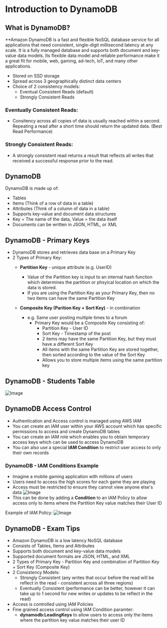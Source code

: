 # Introduction to DynamoDB
## What is DynamoDB?
**Amazon DynamoDB is a fast and flexible NoSQL database service for all applications that need consistent, single-digit millisecond latency at any scale. It is a fully managed database and supports both document and key-value data models. Its flexible data model and reliable performance make it a great fit for mobile, web, gaming, ad-tech, IoT, and many other applications.

- Stored on SSD storage
- Spread across 3 geographically distinct data centers
- Choice of 2 consistency models: 
    - Eventual Consistent Reads (default)
    - Strongly Consistent Reads
    
### Eventually Consistent Reads:
- Consitency across all copies of data is usually reached within a second. Repeating a read after a short time should return the updated data. (Best Read Performance)
### Strongly Consistent Reads:
- A strongly consistent read returns a result that reflects all writes that received a successful response prior to the read.

## DynamoDB
DynamoDB is made up of:
- Tables
- Items (Think of a row of data in a table)
- Attributes (Think of a column of data in a table)
- Supports key-value and document data structures
- Key = The name of the data, Value = the data itself
- Documents can be written in JSON, HTML, or XML

## DynamoDB - Primary Keys
- DynamoDB stores and retrieves data base on a Primary Key
- 2 Types of Primary Key:
    - **Partition Key** - unique attribute (e.g. UserID)
        - Value of the Partition key is input to an internal hash function which determines the partition or phsyical location on which the data is stored.
        - If you are using the Partition Key as your Primary Key, then no two items can have the same Partition Key

    - **Composite Key (Parition Key + Sort Key)** - in combination
        - e.g. Same user posting multiple times to a forum
            - Primary Key would be a Composite Key consisting of:
                - Partition Key - User ID
                - Sort Key - Timestamp of the post
                - 2 items may have the same Partition Key, but they must have a different Sort Key
                - All items with the same Partition Key are stored together, then sorted according to the value of the Sort Key
                - Allows you to store multiple items using the same partition key
                
## DynamoDB - Students Table
![Image](https://i.imgur.com/zRpPspO.jpg) 
           
## DynamoDB Access Control
- Authentication and Access control is managed using AWS IAM
- You can create an IAM user within your AWS account which has specific permissions to access and create DynamoDB tables
- You can create an IAM role which enables you to obtain temporary access keys which can be used to access DynamoDB
- You can also use a special **IAM Condition** to restrict user access to only their own records
           

### DynamoDB - IAM Conditions Example
- Imagine a mobile gaming application with millions of users
- Users need to access the high scores for each game they are playing
- Access must be restricted to ensure they cannot view anyone else's data
![Image](https://i.imgur.com/rgIsKzY.png)
- This can be done by adding a **Condition** to an IAM Policy to allow access only to items where the Partition Key value matches their User ID

Example of IAM Policy:
![Image](https://i.imgur.com/EyilaJz.jpg)
       

## DynamoDB - Exam Tips
- Amazon DynamoDB is a low latency NoSQL database
- Consists of Tables, Items and Attributes
- Supports both document and key-value data models
- Supported document formats are JSON, HTML, and XML
- 2 Types of Primary Key - Partition Key and combination of Partition Key + Sort Key (Composite Key)
- 2 Consistency Models: 
    - Strongly Consistent (any writes that occur before the read will be reflect in the read - consistent across all three regions)
    - Eventually Consistent (performance can be better, however it can take up to 1 second for new writes or updates to be reflect in the read)
- Access is controlled using IAM Policies
- Fine grained access control using IAM Condition paramter:
    - **dynamodb:LeadingKeys** to allow users to access only the items where the partition key value matches their user ID
    